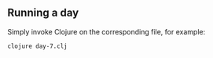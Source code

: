 Running a day
-------------

Simply invoke Clojure on the corresponding file, for example:

    clojure day-7.clj
